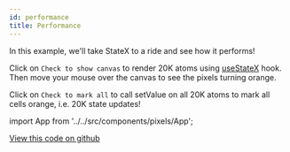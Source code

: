```yaml
---
id: performance
title: Performance
---
```


In this example, we'll take StateX to a ride and see how it performs!

Click on `Check to show canvas` to render 20K atoms using [useStateX](../api-reference/core/useStateX) hook. Then move your mouse over the canvas to see the pixels turning orange.

Click on `Check to mark all` to call setValue on all 20K atoms to mark all cells orange, i.e. 20K state updates!

import App from '../../src/components/pixels/App';

<App />

[View this code on github](https://github.com/CloudIOInc/statex/blob/master/website/src/components/pixels/App.tsx)
